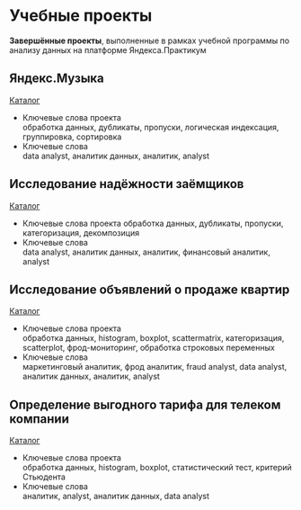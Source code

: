 # Учебные проекты
**Завершённые проекты**, выполненные в рамках учебной программы по анализу данных на платформе Яндекса.Практикум
## Яндекс.Музыка
<a href="https://github.com/eddydewrussia/educational_projects/tree/main/1_Project">Каталог</a>  
* Ключевые слова проекта  
обработка данных, дубликаты, пропуски, логическая индексация, группировка, сортировка
* Ключевые слова  
data analyst, аналитик данных, аналитик, analyst
## Исследование надёжности заёмщиков
<a href="https://github.com/eddydewrussia/educational_projects/tree/main/2_Project">Каталог</a>
* Ключевые слова проекта
обработка данных, дубликаты, пропуски, категоризация, декомпозиция
* Ключевые слова  
data analyst, аналитик данных, аналитик, финансовый аналитик, analyst
## Исследование объявлений о продаже квартир
<a href="https://github.com/eddydewrussia/educational_projects/tree/main/3_Project">Каталог</a>
* Ключевые слова проекта  
обработка данных, histogram, boxplot, scattermatrix, категоризация, scatterplot,  фрод-мониторинг, обработка строковых переменных
* Ключевые слова  
маркетинговый аналитик, фрод аналитик, fraud analyst, data analyst, аналитик данных, аналитик, analyst
## Определение выгодного тарифа для телеком компании
<a href="https://github.com/eddydewrussia/educational_projects/tree/main/4_Project">Каталог</a>
* Ключевые слова проекта  
обработка данных, histogram, boxplot, статистический тест, критерий Стьюдента
* Ключевые слова  
аналитик, analyst, аналитик данных, data analyst
